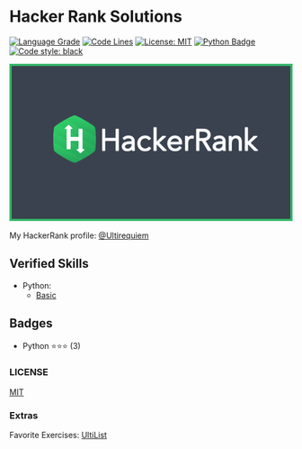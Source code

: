 # Hacker Rank Solutions

[![Language Grade](https://img.shields.io/lgtm/grade/python/g/UltiRequiem/HackerRank.svg?logo=lgtm&logoWidth=18)](https://lgtm.com/projects/g/UltiRequiem/HackerRank/context:python)
[![Code Lines](https://img.shields.io/tokei/lines/github.com/UltiRequiem/HackerRank?color=blue&label=Total%20Lines)](https://github.com/UltiRequiem/HackerRank)
[![License: MIT](https://black.readthedocs.io/en/stable/_static/license.svg)](./LICENSE)
[![Python Badge](https://img.shields.io/badge/Python%20is-Cool-1f425f.svg)](https://www.python.org)
[![Code style: black](https://img.shields.io/badge/code%20style-black-000000.svg)](https://github.com/UltiRequiem/daily-python-practice)

![Cover](./assets/cover.png)

My HackerRank profile: [@Ultirequiem](https://www.hackerrank.com/Ultirequiem)

## Verified Skills

- Python:
  - [Basic](https://www.hackerrank.com/certificates/74cb299c09d9)

## Badges

- Python ⭐⭐⭐ (3)

### LICENSE

[MIT](./LICENSE)

### Extras

Favorite Exercises: [UltiList](./python/easy/11_lists.py)
